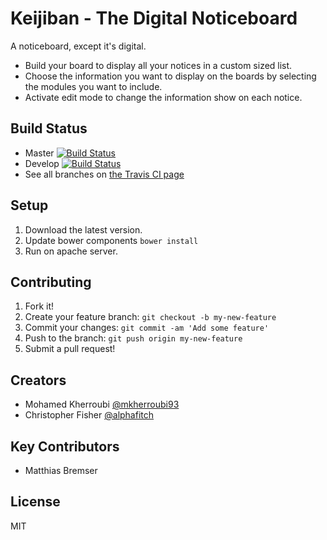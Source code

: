 # Keijiban - The Digital Noticeboard

A noticeboard, except it's digital.

 * Build your board to display all your notices in a custom sized list.
 * Choose the information you want to display on the boards by selecting the modules you want to include.
 * Activate edit mode to change the information show on each notice.

## Build Status

* Master [![Build Status](https://travis-ci.org/dlgdigitalservices/keijiban.svg?branch=master)](https://travis-ci.org/dlgdigitalservices/keijiban)
* Develop [![Build Status](https://travis-ci.org/dlgdigitalservices/keijiban.svg?branch=develop)](https://travis-ci.org/dlgdigitalservices/keijiban)
* See all branches on [the Travis CI page](https://travis-ci.org/dlgdigitalservices/keijiban/branches)

## Setup

1. Download the latest version.
2. Update bower components `bower install`
3. Run on apache server.

## Contributing

1. Fork it!
2. Create your feature branch: `git checkout -b my-new-feature`
3. Commit your changes: `git commit -am 'Add some feature'`
4. Push to the branch: `git push origin my-new-feature`
5. Submit a pull request!

## Creators

* Mohamed Kherroubi [@mkherroubi93](https://twitter.com/mkherroubi93)
* Christopher Fisher [@alphafitch](https://twitter.com/alphafitch)

## Key Contributors

* Matthias Bremser

## License

MIT